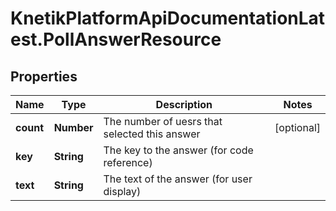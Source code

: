 # KnetikPlatformApiDocumentationLatest.PollAnswerResource

## Properties
Name | Type | Description | Notes
------------ | ------------- | ------------- | -------------
**count** | **Number** | The number of uesrs that selected this answer | [optional] 
**key** | **String** | The key to the answer (for code reference) | 
**text** | **String** | The text of the answer (for user display) | 


